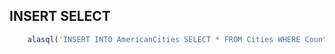 ## INSERT SELECT

```js
    alasql('INSERT INTO AmericanCities SELECT * FROM Cities WHERE Country = "America"');
```